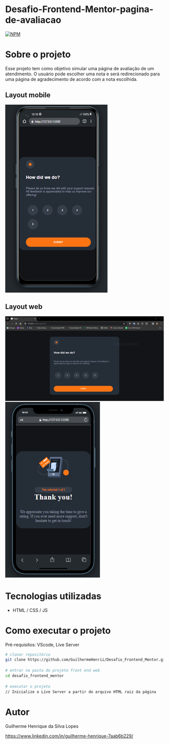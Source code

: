 # Desafio-Frontend-Mentor-pagina-de-avaliacao
[![NPM](https://img.shields.io/npm/l/react)](https://github.com/GuilhermeHenrii/Desafio_Frontend_Mentor/blob/main/LICENSE)
# Sobre o projeto

Esse projeto tem como objetivo simular uma página de avaliação de um atendimento. O usuário pode escolher uma nota e será redirecionado para uma página de agradecimento de acordo com a nota escolhida.

## Layout mobile
![Mobile 1](./assets/desafio-frontednMentor-pagina-de-avaliacao-mobile.PNG)

## Layout web
![Web 1](./assets/desafio-frontednMentor-pagina-de-avaliacao-web.PNG)
![Web 2](./assets/pagina-de-agradecimento-mobile1.PNG)

# Tecnologias utilizadas

- HTML / CSS / JS

# Como executar o projeto

Pré-requisitos: VScode, Live Server

```bash
# clonar repositório
git clone https://github.com/GuilhermeHenrii/Desafio_Frontend_Mentor.git

# entrar na pasta do projeto front end web
cd desafio_frontend_mentor

# executar o projeto
// Inicialize o Live Server a partir do arquivo HTML raiz da página
```

# Autor

Guilherme Henrique da Silva Lopes

https://www.linkedin.com/in/guilherme-henrique-7aab6b229/
